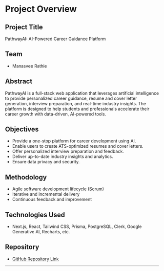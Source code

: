 # Project Overview

## Project Title
PathwayAI: AI-Powered Career Guidance Platform

## Team
- Manasvee Rathie 

## Abstract
PathwayAI is a full-stack web application that leverages artificial intelligence to provide personalized career guidance, resume and cover letter generation, interview preparation, and real-time industry insights. The platform is designed to help students and professionals accelerate their career growth with data-driven, AI-powered tools.

## Objectives
- Provide a one-stop platform for career development using AI.
- Enable users to create ATS-optimized resumes and cover letters.
- Offer personalized interview preparation and feedback.
- Deliver up-to-date industry insights and analytics.
- Ensure data privacy and security.

## Methodology
- Agile software development lifecycle (Scrum)
- Iterative and incremental delivery
- Continuous feedback and improvement

## Technologies Used
- Next.js, React, Tailwind CSS, Prisma, PostgreSQL, Clerk, Google Generative AI, Recharts, etc.

## Repository
- [GitHub Repository Link](<add-link-here>)

---
